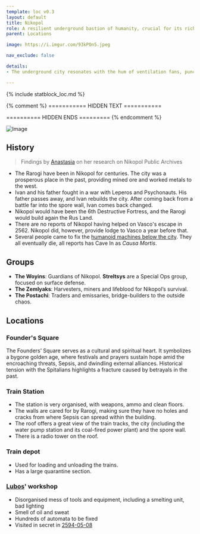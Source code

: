 ```yaml
---
template: loc v0.3
layout: default
title: Nikopol
role: A resilient underground bastion of humanity, crucial for its rich mining of rare metals and manganese, which sustain trade and survival. Its fortified structure and disciplined militias defend against the Primer, while its isolationism shields it from exploitation. Divided into miners, warriors, and traders, its society survives under the cultural and spiritual anchor of Founders’ Square, symbolizing hope amidst decay.
parent: Locations

image: https://i.imgur.com/93kPOn5.jpeg

nav_exclude: false

details:
- The underground city resonates with the hum of ventilation fans, punctuated by the clang of metal and echoing footsteps of guards. Occasional drilling and blasting sounds from the mines form a constant industrial symphony. Above ground, the Spore Wall stands as a hostile barrier surrounding the city, with only a few fortified structures marking the surface.

---
```


{% include statblock_loc.md %}

{% comment %} =========== HIDDEN TEXT ===========

========== HIDDEN ENDS ========= {% endcomment %}

![Image](https://i.imgur.com/D2Cbj8c.jpeg)

## History

> Findings by [Anastasia](../people/ProtectorateClique/Anastasia.md) on her research on Nikopol Public Archives

- The Rarogi have been in Nikopol for centuries. The city was a prosperous place in the past, providing mined ore and worked metals to the west.
- Ivan and his father fought in a war with Leperos and Psychonauts. His father passes away, and Ivan rebuilds the city. After coming back from a battle far into the spore wall, Ivan comes back changed.
- Nikopol would have been the 6th Destructive Fortress, and the Rarogi would build again the Rus Land.
- There are no reports of Nikopol having helped on Vasco's escape in 2562. Nikopol did, however, provide lodge to Vasco a year before that.
- Several people came to fix the [humanoid machines below the city](#lubos-workshop). They all eventually die, all reports has Cave In as *Causa Mortis*.

## Groups

- **The Woyins**: Guardians of Nikopol. **Streltsys** are a Special Ops group, focused on surface defense.
- **The Zemlyaks**: Harvesters, miners and lifeblood for Nikopol’s survival.
- **The Postachi**: Traders and emissaries, bridge-builders to the outside chaos.

## Locations

### Founder's Square

The Founders’ Square serves as a cultural and spiritual heart. It symbolizes a bygone golden age, where festivals and prayers sustain hope amid the encroaching threats, Sepsis, and dwindling external alliances. Historical tension with the Spitalians highlights a fracture caused by betrayals in the past.

### Train Station

- The station is very organised, with weapons, ammo and clean floors.
- The walls are cared for by Rarogi, making sure they have no holes and cracks from where Sepsis can spread within the building.
- The roof offers a great view of the train tracks, the city (including the water pump station and its coal-fired power plant) and the spore wall.
- There is a radio tower on the roof.

### Train depot

- Used for loading and unloading the trains.
- Has a large quarantine section.

### [Lubos](../people/FoundersBlessed/Lubos.md)' workshop

- Disorganised mess of tools and equipment, including a smelting unit, bad lighting
- Smell of oil and sweat
- Hundreds of automata to be fixed
- Visited in secret in [2594-05-08](../campaigns/ConnectNikopol/InNikopol02.md)